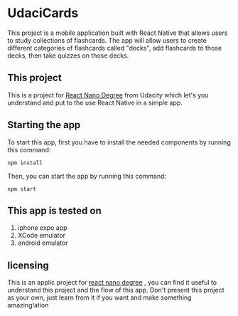 # UdaciCards

This project is a mobile application built with React Native that allows users to study collections of flashcards.
The app will allow users to create different categories of flashcards called "decks",
add flashcards to those decks, then take quizzes on those decks.

## This project
This is a project for [React Nano Degree](https://www.udacity.com/course/react-nanodegree--nd019)
from Udacity which let's you understand and put to the use React Native in a simple app.

## Starting the app
To start this app, first you have to install the needed components by running this command:
```
npm install
```

Then, you can start the app by running this command:

```
npm start
```

## This app is tested on
1. iphone expo app
2. XCode emulator
3. android emulator

## licensing
This is an applic project for [react nano degree](https://www.udacity.com/course/react-nanodegree--nd019) , you can find it useful to understand this project and the flow of this app. Don't present this project as your own, just learn from it if you want and make something amazing!ation